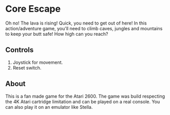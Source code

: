 # Core Escape
Oh no! The lava is rising! Quick, you need to get out of here!
In this action/adventure game, you'll need to climb caves, jungles and mountains to keep your butt safe!
How high can you reach?

## Controls
1) Joystick for movement.
2) Reset switch.

## About
This is a fan made game for the Atari 2600. The game was build respecting the 4K Atari cartridge limitation and can be played on a real console. 
You can also play it on an emulator like Stella.
